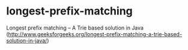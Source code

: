 longest-prefix-matching
=======================

Longest prefix matching – A Trie based solution in Java (http://www.geeksforgeeks.org/longest-prefix-matching-a-trie-based-solution-in-java/)
